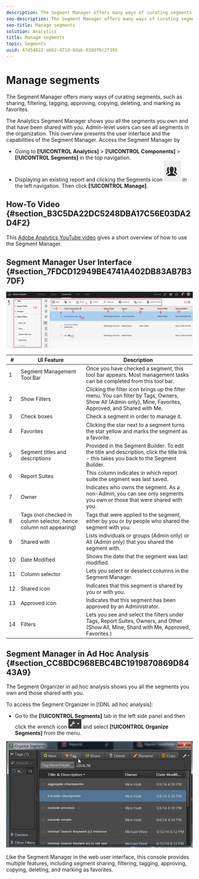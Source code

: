```yaml
---
description: The Segment Manager offers many ways of curating segments, such as sharing, filtering, tagging, approving, copying, deleting, and marking as favorites.
seo-description: The Segment Manager offers many ways of curating segments, such as sharing, filtering, tagging, approving, copying, deleting, and marking as favorites.
seo-title: Manage segments
solution: Analytics
title: Manage segments
topic: Segments
uuid: 47d54822-a662-471d-8dab-03ddf6c2f395
---
```


# Manage segments

The Segment Manager offers many ways of curating segments, such as sharing, filtering, tagging, approving, copying, deleting, and marking as favorites.

The Analytics Segment Manager shows you all the segments you own and that have been shared with you. Admin-level users can see all segments in the organization. This overview presents the user interface and the capabilities of the Segment Manager. Access the Segment Manager by

* Going to **[!UICONTROL Analytics]** > **[!UICONTROL Components]** > **[!UICONTROL Segments]** in the top navigation. 
* Displaying an existing report and clicking the Segments icon  ![](assets/segment_icon.png) in the left navigation. Then click **[!UICONTROL Manage]**.

## How-To Video {#section_B3C5DA22DC5248DBA17C56E03DA2D4F2}

This [Adobe Analytics YouTube video](https://www.youtube.com/watch?v=CdfOq98PTrg&index=6&list=PL2tCx83mn7GtHqZicFTa--aE6d02BvvTd ) gives a short overview of how to use the Segment Manager.

## Segment Manager User Interface {#section_7FDCD12949BE4741A402DB83AB7B37DF}

![](assets/segment_manager_ui.png)

|  #  | UI Feature  | Description  |
|---|---|---|
|  1  | Segment Management Tool Bar  | Once you have checked a segment, this tool bar appears. Most management tasks can be completed from this tool bar.  |
|  2  | Show Filters  | Clicking the filter icon brings up the filter menu. You can filter by Tags, Owners, Show All (Admin only), Mine, Favorites, Approved, and Shared with Me.  |
|  3  | Check boxes  | Check a segment in order to manage it.  |
|  4  | Favorites  | Clicking the star next to a segment turns the star yellow and marks the segment as a favorite.  |
|  5  | Segment titles and descriptions  | Provided in the Segment Builder. To edit the title and description, click the title link - this takes you back to the Segment Builder.  |
|  6  | Report Suites  | This column indicates in which report suite the segment was last saved.  |
|  7  | Owner  | Indicates who owns the segment. As a non-Admin, you can see only segments you own or those that were shared with you.  |
|  8  | Tags (not checked in column selector, hence column not appearing)  | Tags that were applied to the segment, either by you or by people who shared the segment with you.  |
|  9  | Shared with  | Lists individuals or groups (Admin only) or All (Admin only) that you shared the segment with.  |
|  10  | Date Modified  | Shows the date that the segment was last modified.  |
|  11  | Column selector  | Lets you select or deselect columns in the Segment Manager.  |
|  12  | Shared icon  | Indicates that this segment is shared by you or with you.  |
|  13  | Approved icon  | Indicates that this segment has been approved by an Administrator.  |
|  14  | Filters  | Lets you see and select the filters under Tags, Report Suites, Owners, and Other (Show All, Mine, Shard with Me, Approved, Favorites.)  |

## Segment Manager in Ad Hoc Analysis {#section_CC8BDC968EBC4BC1919870869D8443A9}

The Segment Organizer in ad hoc analysis shows you all the segments you own and those shared with you.

To access the Segment Organizer in [!DNL ad hoc analysis]:

* Go to the **[!UICONTROL Segments]** tab in the left side panel and then click the wrench icon  ![](assets/wrench_icon.png) and select **[!UICONTROL Organize Segments]** from the menu.

![](assets/ad_hoc_organize_segments.png)

Like the Segment Manager in the web user interface, this console provides multiple features, including segment sharing, filtering, tagging, approving, copying, deleting, and marking as favorites. 
